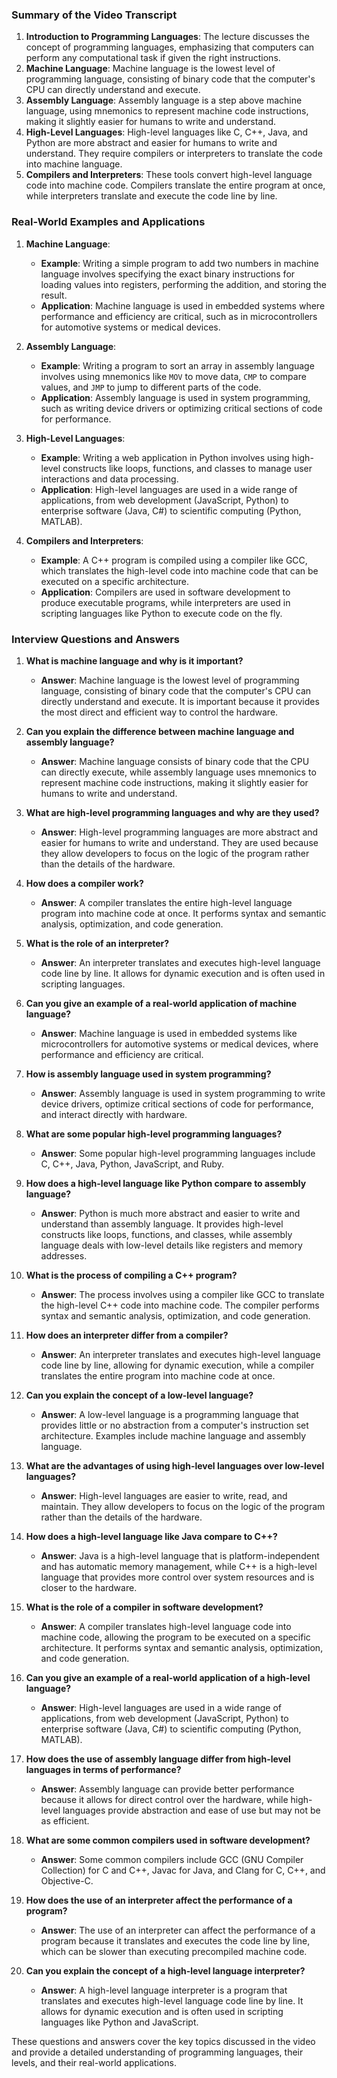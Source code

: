 ### Summary of the Video Transcript

1. **Introduction to Programming Languages**: The lecture discusses the concept of programming languages, emphasizing that computers can perform any computational task if given the right instructions.
2. **Machine Language**: Machine language is the lowest level of programming language, consisting of binary code that the computer's CPU can directly understand and execute.
3. **Assembly Language**: Assembly language is a step above machine language, using mnemonics to represent machine code instructions, making it slightly easier for humans to write and understand.
4. **High-Level Languages**: High-level languages like C, C++, Java, and Python are more abstract and easier for humans to write and understand. They require compilers or interpreters to translate the code into machine language.
5. **Compilers and Interpreters**: These tools convert high-level language code into machine code. Compilers translate the entire program at once, while interpreters translate and execute the code line by line.

### Real-World Examples and Applications

1. **Machine Language**:
   - **Example**: Writing a simple program to add two numbers in machine language involves specifying the exact binary instructions for loading values into registers, performing the addition, and storing the result.
   - **Application**: Machine language is used in embedded systems where performance and efficiency are critical, such as in microcontrollers for automotive systems or medical devices.

2. **Assembly Language**:
   - **Example**: Writing a program to sort an array in assembly language involves using mnemonics like `MOV` to move data, `CMP` to compare values, and `JMP` to jump to different parts of the code.
   - **Application**: Assembly language is used in system programming, such as writing device drivers or optimizing critical sections of code for performance.

3. **High-Level Languages**:
   - **Example**: Writing a web application in Python involves using high-level constructs like loops, functions, and classes to manage user interactions and data processing.
   - **Application**: High-level languages are used in a wide range of applications, from web development (JavaScript, Python) to enterprise software (Java, C#) to scientific computing (Python, MATLAB).

4. **Compilers and Interpreters**:
   - **Example**: A C++ program is compiled using a compiler like GCC, which translates the high-level code into machine code that can be executed on a specific architecture.
   - **Application**: Compilers are used in software development to produce executable programs, while interpreters are used in scripting languages like Python to execute code on the fly.

### Interview Questions and Answers

1. **What is machine language and why is it important?**
   - **Answer**: Machine language is the lowest level of programming language, consisting of binary code that the computer's CPU can directly understand and execute. It is important because it provides the most direct and efficient way to control the hardware.

2. **Can you explain the difference between machine language and assembly language?**
   - **Answer**: Machine language consists of binary code that the CPU can directly execute, while assembly language uses mnemonics to represent machine code instructions, making it slightly easier for humans to write and understand.

3. **What are high-level programming languages and why are they used?**
   - **Answer**: High-level programming languages are more abstract and easier for humans to write and understand. They are used because they allow developers to focus on the logic of the program rather than the details of the hardware.

4. **How does a compiler work?**
   - **Answer**: A compiler translates the entire high-level language program into machine code at once. It performs syntax and semantic analysis, optimization, and code generation.

5. **What is the role of an interpreter?**
   - **Answer**: An interpreter translates and executes high-level language code line by line. It allows for dynamic execution and is often used in scripting languages.

6. **Can you give an example of a real-world application of machine language?**
   - **Answer**: Machine language is used in embedded systems like microcontrollers for automotive systems or medical devices, where performance and efficiency are critical.

7. **How is assembly language used in system programming?**
   - **Answer**: Assembly language is used in system programming to write device drivers, optimize critical sections of code for performance, and interact directly with hardware.

8. **What are some popular high-level programming languages?**
   - **Answer**: Some popular high-level programming languages include C, C++, Java, Python, JavaScript, and Ruby.

9. **How does a high-level language like Python compare to assembly language?**
   - **Answer**: Python is much more abstract and easier to write and understand than assembly language. It provides high-level constructs like loops, functions, and classes, while assembly language deals with low-level details like registers and memory addresses.

10. **What is the process of compiling a C++ program?**
    - **Answer**: The process involves using a compiler like GCC to translate the high-level C++ code into machine code. The compiler performs syntax and semantic analysis, optimization, and code generation.

11. **How does an interpreter differ from a compiler?**
    - **Answer**: An interpreter translates and executes high-level language code line by line, allowing for dynamic execution, while a compiler translates the entire program into machine code at once.

12. **Can you explain the concept of a low-level language?**
    - **Answer**: A low-level language is a programming language that provides little or no abstraction from a computer's instruction set architecture. Examples include machine language and assembly language.

13. **What are the advantages of using high-level languages over low-level languages?**
    - **Answer**: High-level languages are easier to write, read, and maintain. They allow developers to focus on the logic of the program rather than the details of the hardware.

14. **How does a high-level language like Java compare to C++?**
    - **Answer**: Java is a high-level language that is platform-independent and has automatic memory management, while C++ is a high-level language that provides more control over system resources and is closer to the hardware.

15. **What is the role of a compiler in software development?**
    - **Answer**: A compiler translates high-level language code into machine code, allowing the program to be executed on a specific architecture. It performs syntax and semantic analysis, optimization, and code generation.

16. **Can you give an example of a real-world application of a high-level language?**
    - **Answer**: High-level languages are used in a wide range of applications, from web development (JavaScript, Python) to enterprise software (Java, C#) to scientific computing (Python, MATLAB).

17. **How does the use of assembly language differ from high-level languages in terms of performance?**
    - **Answer**: Assembly language can provide better performance because it allows for direct control over the hardware, while high-level languages provide abstraction and ease of use but may not be as efficient.

18. **What are some common compilers used in software development?**
    - **Answer**: Some common compilers include GCC (GNU Compiler Collection) for C and C++, Javac for Java, and Clang for C, C++, and Objective-C.

19. **How does the use of an interpreter affect the performance of a program?**
    - **Answer**: The use of an interpreter can affect the performance of a program because it translates and executes the code line by line, which can be slower than executing precompiled machine code.

20. **Can you explain the concept of a high-level language interpreter?**
    - **Answer**: A high-level language interpreter is a program that translates and executes high-level language code line by line. It allows for dynamic execution and is often used in scripting languages like Python and JavaScript.

These questions and answers cover the key topics discussed in the video and provide a detailed understanding of programming languages, their levels, and their real-world applications.
